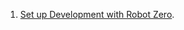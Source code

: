 
1. [Set up Development with Robot Zero](https://github.com/rward/robocode-raw-zero/wiki/Setting-up-Robot-Zero). 

